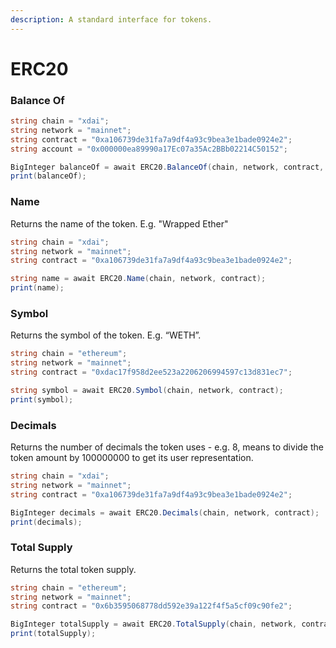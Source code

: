 ```yaml
---
description: A standard interface for tokens.
---
```


# ERC20

### Balance Of <a href="#balance-of_3" id="balance-of_3"></a>

```csharp
string chain = "xdai";
string network = "mainnet";
string contract = "0xa106739de31fa7a9df4a93c9bea3e1bade0924e2";
string account = "0x000000ea89990a17Ec07a35Ac2BBb02214C50152";

BigInteger balanceOf = await ERC20.BalanceOf(chain, network, contract, account);
print(balanceOf);
```

### Name <a href="#name" id="name"></a>

Returns the name of the token. E.g. "Wrapped Ether"

```csharp
string chain = "xdai";
string network = "mainnet";
string contract = "0xa106739de31fa7a9df4a93c9bea3e1bade0924e2";

string name = await ERC20.Name(chain, network, contract);
print(name);
```

### Symbol <a href="#symbol" id="symbol"></a>

Returns the symbol of the token. E.g. “WETH”.

```csharp
string chain = "ethereum";
string network = "mainnet";
string contract = "0xdac17f958d2ee523a2206206994597c13d831ec7";

string symbol = await ERC20.Symbol(chain, network, contract);
print(symbol);
```

### Decimals <a href="#decimals" id="decimals"></a>

Returns the number of decimals the token uses - e.g. 8, means to divide the token amount by 100000000 to get its user representation.

```csharp
string chain = "xdai";
string network = "mainnet";
string contract = "0xa106739de31fa7a9df4a93c9bea3e1bade0924e2";

BigInteger decimals = await ERC20.Decimals(chain, network, contract);
print(decimals);
```

### Total Supply <a href="#total-supply" id="total-supply"></a>

Returns the total token supply.

```csharp
string chain = "ethereum";
string network = "mainnet";
string contract = "0x6b3595068778dd592e39a122f4f5a5cf09c90fe2";

BigInteger totalSupply = await ERC20.TotalSupply(chain, network, contract);
print(totalSupply);
```
